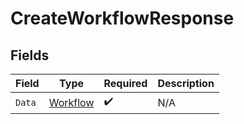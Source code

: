 # CreateWorkflowResponse


## Fields

| Field                                           | Type                                            | Required                                        | Description                                     |
| ----------------------------------------------- | ----------------------------------------------- | ----------------------------------------------- | ----------------------------------------------- |
| `Data`                                          | [Workflow](../../Models/Components/Workflow.md) | :heavy_check_mark:                              | N/A                                             |